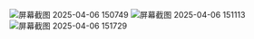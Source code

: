 ![屏幕截图 2025-04-06 150749](https://github.com/user-attachments/assets/9c8836e5-67b3-493c-ac5d-e8b2671e9df2)
![屏幕截图 2025-04-06 151113](https://github.com/user-attachments/assets/6d8b65bd-6966-4a99-9284-84da0c38af09)
![屏幕截图 2025-04-06 151729](https://github.com/user-attachments/assets/f949008c-152e-4741-b265-c06a867460c9)
